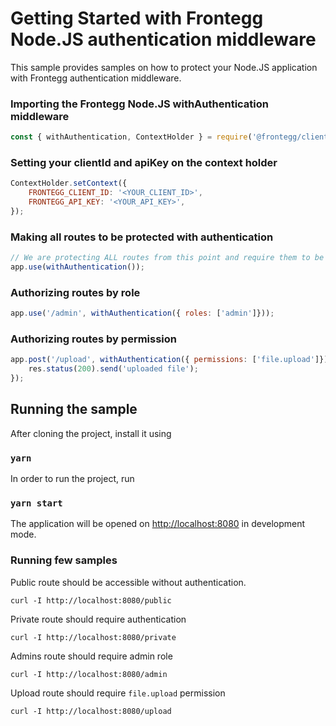 # Getting Started with Frontegg Node.JS authentication middleware

This sample provides samples on how to protect your Node.JS application with Frontegg authentication middleware.

### Importing the Frontegg Node.JS withAuthentication middleware
```javascript
const { withAuthentication, ContextHolder } = require('@frontegg/client');
```

### Setting your clientId and apiKey on the context holder
```javascript
ContextHolder.setContext({
    FRONTEGG_CLIENT_ID: '<YOUR_CLIENT_ID>',
    FRONTEGG_API_KEY: '<YOUR_API_KEY>',
});
```

### Making all routes to be protected with authentication
```javascript
// We are protecting ALL routes from this point and require them to be authenticated
app.use(withAuthentication());
```

### Authorizing routes by role
```javascript
app.use('/admin', withAuthentication({ roles: ['admin']}));
```
### Authorizing routes by permission
```javascript
app.post('/upload', withAuthentication({ permissions: ['file.upload']}), (req, res) => {
    res.status(200).send('uploaded file');
});
```
## Running the sample

After cloning the project, install it using

### `yarn`

In order to run the project, run
### `yarn start`

The application will be opened on [http://localhost:8080](http://localhost:8080) in development mode.

### Running few samples

Public route should be accessible without authentication.
```shell
curl -I http://localhost:8080/public
```

Private route should require authentication
```shell
curl -I http://localhost:8080/private
```

Admins route should require admin role
```shell
curl -I http://localhost:8080/admin
```

Upload route should require `file.upload` permission
```shell
curl -I http://localhost:8080/upload
```
